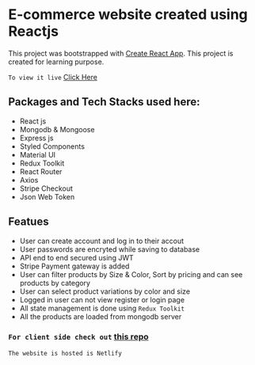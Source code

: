 # E-commerce website created using Reactjs

This project was bootstrapped with [Create React App](https://github.com/facebook/create-react-app).
This project is created for learning purpose.

`To view it live` [Click Here](https://shopr-client.netlify.app/)

## Packages and Tech Stacks used here:

- React js
- Mongodb & Mongoose
- Express js
- Styled Components
- Material UI
- Redux Toolkit
- React Router
- Axios
- Stripe Checkout
- Json Web Token

## Featues

- User can create account and log in to their accout
- User passwords are encryted while saving to database
- API end to end secured using JWT
- Stripe Payment gateway is added
- User can filter products by Size & Color, Sort by pricing and can see products by category
- User can select product variations by color and size
- Logged in user can not view register or login page
- All state management is done using `Redux Toolkit`
- All the products are loaded from mongodb server

### `For client side check out` [this repo](https://github.com/mohaymenrafi/shopr-server)

`The website is hosted is Netlify`

